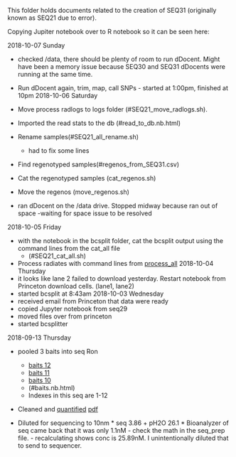 This folder holds documents related to the creation of SEQ31 (originally known as SEQ21 due to error).

Copying Jupiter notebook over to R notebook so it can be seen here:


2018-10-07 Sunday
* checked /data, there should be plenty of room to run dDocent.  Might have been a memory issue because SEQ30 and SEQ31 dDocents were running at the same time.  
* Run dDocent again, trim, map, call SNPs - started at 1:00pm, finished at 10pm
2018-10-06 Saturday
* Move process radlogs to logs folder (#SEQ21_move_radlogs.sh). 
* Imported the read stats to the db (#read_to_db.nb.html)
* Rename samples(#SEQ21_all_rename.sh)
    * had to fix some lines
* Find regenotyped samples(#regenos_from_SEQ31.csv)
* Cat the regenotyped samples (cat_regenos.sh)
* Move the regenos (move_regenos.sh)

* ran dDocent on the /data drive.  Stopped midway because ran out of space -waiting for space issue to be resolved


2018-10-05 Friday
* with the notebook in the bcsplit folder, cat the bcsplit output using the command lines from the cat_all file
    * (#SEQ21_cat_all.sh)
* Process radiates with command lines from [process_all](SEQ21_process_all.sh)
2018-10-04 Thursday 
* it looks like lane 2 failed to download yesterday.  Restart notebook from Princeton download cells. (lane1, lane2)
* started bcsplit at 8:43am
2018-10-03 Wednesday
* received email from Princeton that data were ready
* copied Jupyter notebook from seq29
* moved files over from princeton
* started bcsplitter

2018-09-13 Thursday
* pooled 3 baits into seq Ron
    * [baits 12](../baits12_2018-09-11)
    * [baits 11](../baits11_2018-09-11)
    * [baits 10](../baits10_2018-09-11)
    * (#baits.nb.html)
    * Indexes in this seq are 1-12
* Cleaned and [quantified](quant_qubit_import.nb.html) [pdf](quant_qubit_import.pdf)

* Diluted for sequencing to 10nm
        *  seq 3.86 + pH2O 26.1
        * Bioanalyzer of seq came back that it was only 1.1nM - check the math in the seq_prep file. - recalculating shows conc is 25.89nM.  I unintentionally diluted that to send to sequencer.
